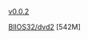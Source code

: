 [v0.0.2](https://github.com/littleflute/great-course12/edit/master/README.md)

[BlIOS32/dvd2](BlIOS32/dvd2) [542M]
